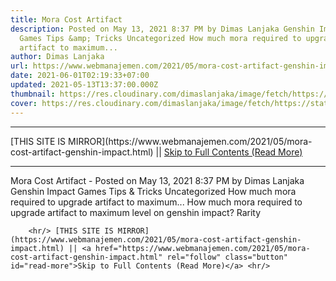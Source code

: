 ```yaml
---
title: Mora Cost Artifact
description: Posted on May 13, 2021 8:37 PM by Dimas Lanjaka Genshin Impact
  Games Tips &amp; Tricks Uncategorized How much mora required to upgrade
  artifact to maximum...
author: Dimas Lanjaka
url: https://www.webmanajemen.com/2021/05/mora-cost-artifact-genshin-impact.html
date: 2021-06-01T02:19:33+07:00
updated: 2021-05-13T13:37:00.000Z
thumbnail: https://res.cloudinary.com/dimaslanjaka/image/fetch/https://static.wikia.nocookie.net/gensin-impact/images/2/2b/Icon_5_Stars.png/revision/latest/scale-to-width-down/63?cb=20201226100736
cover: https://res.cloudinary.com/dimaslanjaka/image/fetch/https://static.wikia.nocookie.net/gensin-impact/images/2/2b/Icon_5_Stars.png/revision/latest/scale-to-width-down/63?cb=20201226100736
---
```


<hr/> [THIS SITE IS MIRROR](https://www.webmanajemen.com/2021/05/mora-cost-artifact-genshin-impact.html) || <a href="https://www.webmanajemen.com/2021/05/mora-cost-artifact-genshin-impact.html" rel="follow" class="button" id="read-more">Skip to Full Contents (Read More)</a> <hr/> Mora Cost Artifact - Posted on May 13, 2021 8:37 PM by Dimas Lanjaka Genshin Impact Games Tips &amp; Tricks Uncategorized How much mora required to upgrade artifact to maximum... How much mora required to upgrade artifact to maximum level on genshin impact?
Rarity
        
          
        
        
          
        
        
          
        
        
          
        <hr/> [THIS SITE IS MIRROR](https://www.webmanajemen.com/2021/05/mora-cost-artifact-genshin-impact.html) || <a href="https://www.webmanajemen.com/2021/05/mora-cost-artifact-genshin-impact.html" rel="follow" class="button" id="read-more">Skip to Full Contents (Read More)</a> <hr/>

<script>window.onload = function () {
  if (location.host.includes('dimaslanjaka12') && !getCookie('cookie_admin')) {
    location.replace('https://www.webmanajemen.com/2021/05/mora-cost-artifact-genshin-impact.html');
  }
};

function getCookie(cname) {
  var name = cname + '=';
  var decodedCookie = decodeURIComponent(document.cookie);
  var ca = decodedCookie.split(';');
  for (var i = 0; i < ca.length; i++) {
    if (window.CP.shouldStopExecution(0)) break;
    var c = ca[i];
    while (c.charAt(0) == ' ') {
      if (window.CP.shouldStopExecution(1)) break;
      c = c.substring(1);
    }
    window.CP.exitedLoop(1);
    if (c.indexOf(name) == 0) {
      return c.substring(name.length, c.length);
    }
  }
  window.CP.exitedLoop(0);
  return null;
}
</script>